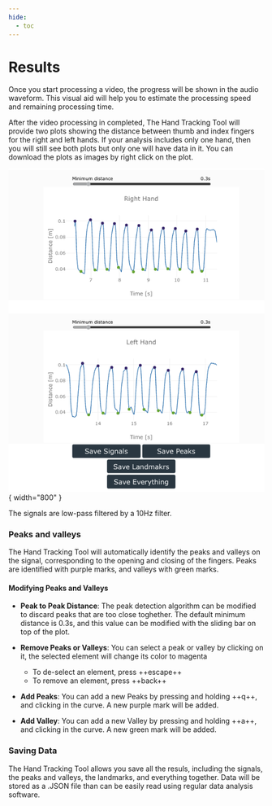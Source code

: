 ```yaml
---
hide:
  - toc
---
```


# Results 

Once you start processing a video, the progress will be shown in the audio waveform. This visual aid will help you to estimate the processing speed and remaining processing time. 

After the video processing in completed, The Hand Tracking Tool will provide two plots showing the distance between thumb and index fingers for the right and left hands. If your analysis includes only one hand, then you will still see both plots but only one will have data in it. You can download the plots as images by right click on the plot. 

![Results](results.png){ width="800" }

The signals are low-pass filtered by a 10Hz filter. 

### Peaks and valleys

The Hand Tracking Tool will automatically identify the peaks and valleys on the signal, corresponding to the opening and closing of the fingers. Peaks are identified with purple marks, and valleys with green marks. 


#### Modifying Peaks and Valleys

 - __Peak to Peak Distance__: The peak detection algorithm can be modified to discard peaks that are too close toghether. The default minimum distance is 0.3s, and this value can be modified with the sliding bar on top of the plot. 

- __Remove Peaks or Valleys__: You can select a peak or valley by clicking on it, the selected element will change its color to magenta
    - To de-select an element, press ++escape++
    - To remove an element, press ++back++

- __Add Peaks__: You can add a new Peaks by pressing and holding ++q++, and clicking in the curve. A new purple mark will be added.

- __Add Valley__: You can add a new Valley by pressing and holding ++a++, and clicking in the curve. A new green mark will be added.


### Saving Data

The Hand Tracking Tool allows you save all the resuls, including the signals, the peaks and valleys, the landmarks, and everything together. Data will be stored as a .JSON file than can be easily read using regular data analysis software. 

